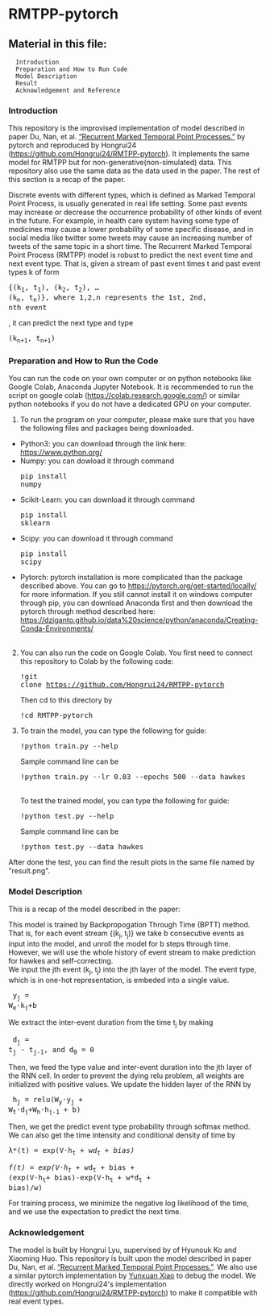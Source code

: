 # RMTPP-pytorch
## Material in this file:
      Introduction
      Preparation and How to Run Code
      Model Description
      Result
      Acknowledgement and Reference
### Introduction
This repository is the improvised implementation of model described in paper Du, Nan, et al. [“Recurrent Marked Temporal Point Processes.”](https://www.kdd.org/kdd2016/subtopic/view/recurrent-temporal-point-process) by pytorch and reproduced by Hongrui24 (https://github.com/Hongrui24/RMTPP-pytorch). It implements the same model for RMTPP but for non-generative(non-simulated) data. This repository also use the same data as the data used in the paper. The rest of this section is a recap of the paper.

Discrete events with different types, which is defined as Marked Temporal Point Process, is usually generated in real life setting. Some past events may increase or decrease the occurrence probability of other kinds of event in the future. For example, in health care system having some type of medicines may cause a lower probability of some specific disease, and in social media like twitter some tweets may cause an increasing number of tweets of the same topic in a short time. The Recurrent Marked Temporal Point Process (RMTPP) model is robust to predict the next event time and next event type. That is, given a stream of past event times t and past event types k of form <pre>{(k<sub>1</sub>, t<sub>1</sub>), (k<sub>2</sub>, t<sub>2</sub>), … (k<sub>n</sub>, t<sub>n</sub>)}, where 1,2,n represents the 1st, 2nd, nth event</pre>, it can predict the next type and type <pre>(k<sub>n+1</sub>, t<sub>n+1</sub>)</pre>

### Preparation and How to Run the Code
You can run the code on your own computer or on python notebooks like Google Colab, Anaconda Jupyter Notebook. It is recommended to run the script on google colab (https://colab.research.google.com/) or similar python notebooks if you do not have a dedicated GPU on your computer. 

1. To run the program on your computer, please make sure that you have the following files and packages being downloaded.<br />
- Python3: you can download through the link here: https://www.python.org/ </pre>
- Numpy: you can dowload it through command <pre>pip install numpy</pre>
- Scikit-Learn: you can download it through command <pre>pip install sklearn</pre>
- Scipy: you can download it through command <pre>pip install scipy</pre>
- Pytorch: pytorch installation is more complicated than the package described above. You can go to https://pytorch.org/get-started/locally/ for more information. If you still cannot install it on windows computer through pip, you can download Anaconda first and then download the pytorch through method described here: https://dziganto.github.io/data%20science/python/anaconda/Creating-Conda-Environments/ <br /><br />


2. You can also run the code on Google Colab. You first need to connect this repository to Colab by the following code:<br /><pre>!git clone https://github.com/Hongrui24/RMTPP-pytorch</pre> Then cd to this directory by <pre>!cd RMTPP-pytorch</pre>

3. To train the model, you can type the following for guide: <pre>!python train.py --help</pre> Sample command line can be <pre>!python train.py --lr 0.03 --epochs 500 --data hawkes</pre><br />
To test the trained model, you can type the following for guide: <pre>!python test.py --help</pre> Sample command line can be <pre>!python test.py --data hawkes</pre>

After done the test, you can find the result plots in the same file named by "result.png". 

### Model Description
This is a recap of the model described in the paper:

This model is trained by Backpropogation Through Time (BPTT) method. That is, for each event stream {(k<sub>j</sub>, t<sub>j</sub>)} we take b consecutive events as input into the model, and unroll the model for b steps through time. However, we will use the whole history of event stream to make prediction for hawkes and self-correcting.  
We input the jth event (k<sub>j</sub>, t<sub>j</sub>) into the jth layer of the model. The event type, which is in one-hot representation, is embeded into a single value. <pre> y<sub>j</sub> = W<sub>e</sub>·k<sub>j</sub>+b </pre> We extract the inter-event duration from the time t<sub>j</sub> by making <pre> d<sub>j</sub> = t<sub>j</sub> - t<sub>j-1</sub>, and d<sub>0</sub> = 0 </pre> Then, we feed the type value and inter-event duration into the jth layer of the RNN cell. In order to prevent the dying relu problem, all weights are initialized with positive values. We update the hidden layer of the RNN by <pre> h<sub>j</sub> = relu(W<sub>y</sub>·y<sub>j</sub> + W<sub>t</sub>·d<sub>j</sub>+W<sub>h</sub>·h<sub>j-1</sub> + b)</pre> Then, we get the predict event type probability through softmax method. We can also get the time intensity and conditional density of time by <pre>λ*(t) = exp(V·h<sub>t</sub> + w*d<sub>t</sub> + bias)</pre> <pre>f(t) = exp(V·h<sub>t</sub> + w*d<sub>t</sub> + bias + (exp(V·h<sub>t</sub>+ bias)-exp(V·h<sub>t</sub> + w*d<sub>t</sub> + bias)/w)</pre>For training process, we minimize the negative log likelihood of the time, and we use the expectation to predict the next time. 



### Acknowledgement
The model is built by Hongrui Lyu, supervised by of Hyunouk Ko and Xiaoming Huo. This repository is built upon the model described in paper Du, Nan, et al. [“Recurrent Marked Temporal Point Processes.”](https://www.kdd.org/kdd2016/subtopic/view/recurrent-temporal-point-process). We also use a similar pytorch implementation by [Yunxuan Xiao](https://github.com/woshiyyya/ERPP-RMTPP) to debug the model. We directly worked on Hongrui24's implementation (https://github.com/Hongrui24/RMTPP-pytorch) to make it compatible with real event types. 
